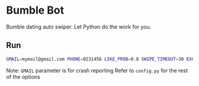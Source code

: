 # Bumble Bot
Bumble dating auto swiper. Let Python do the work for you. 

## Run

```bash
GMAIL=mymail@gmail.com PHONE=0231456 LIKE_PROB=0.8 SWIPE_TIMEOUT=30 EXCEPTION_TIMEOUT=600 python bot.py
```

Note: `GMAIL` parameter is for crash reporting
Refer to `config.py` for the rest of the options
